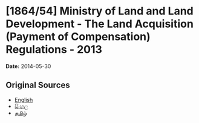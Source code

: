# [1864/54] Ministry of Land and Land Development - The Land Acquisition (Payment of Compensation) Regulations - 2013

**Date:** 2014-05-30

## Original Sources

- [English](https://documents.gov.lk/view/extra-gazettes/2014/5/1864-54_E.pdf)
- [සිංහල](https://documents.gov.lk/view/extra-gazettes/2014/5/1864-54_S.pdf)
- [தமிழ்](https://documents.gov.lk/view/extra-gazettes/2014/5/1864-54_T.pdf)
